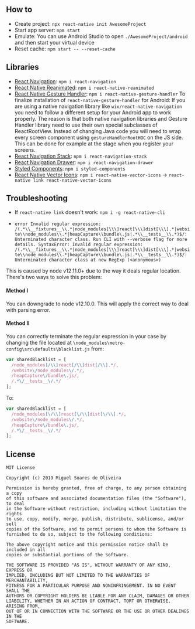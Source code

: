 ## How to

- Create project: `npx react-native init AwesomeProject`
- Start app server: `npm start`
- Emulate: You can use Android Studio to open `./AwesomeProject/android` and then start your virtual device
- Reset cache: `npm start -- --reset-cache`

## Libraries

- [React Navigation](https://github.com/react-navigation/react-navigation): `npm i react-navigation`
- [React Native Reanimated](https://github.com/software-mansion/react-native-reanimated): `npm i react-native-reanimated`
- [React Native Gesture Handler](https://github.com/software-mansion/react-native-gesture-handler): `npm i react-native-gesture-handler`
To finalize installation of `react-native-gesture-handler` for Android:
If you are using a native navigation library like `wix/react-native-navigation` you need to follow a different setup for your Android app to work properly. The reason is that both native navigation libraries and Gesture Handler library need to use their own special subclasses of ReactRootView.
Instead of changing Java code you will need to wrap every screen component using `gestureHandlerRootHOC` on the JS side. This can be done for example at the stage when you register your screens.
- [React Navigation Stack](https://github.com/react-navigation/stack): `npm i react-navigation-stack`
- [React Navigation Drawer](https://github.com/react-navigation/drawer): `npm i react-navigation-drawer`
- [Styled Components](https://github.com/styled-components/styled-components): `npm i styled-components`
- [React Native Vector Icons](https://github.com/oblador/react-native-vector-icons): `npm i react-native-vector-icons` -> `react-native link react-native-vector-icons`

## Troubleshooting

- If `react-native link` doesn't work: `npm i -g react-native-cli`

- `error Invalid regular expression: /(.*\\__fixtures__\\.*|node_modules[\\\]react[\\\]dist[\\\].*|website\\node_modules\\.*|heapCapture\\bundle\.js|.*\\__tests__\\.*)$/: Unterminated character class. Run CLI with --verbose flag for more details.
SyntaxError: Invalid regular expression: /(.*\\__fixtures__\\.*|node_modules[\\\]react[\\\]dist[\\\].*|website\\node_modules\\.*|heapCapture\\bundle\.js|.*\\__tests__\\.*)$/: Unterminated character class
    at new RegExp (<anonymous>)`

This is caused by node v12.11.0+ due to the way it deals regular location. There's two ways to solve this problem:

#### Method I

You can downgrade to node v12.10.0. This will apply the correct way to deal with parsing error.

#### Method II

You can correctly terminate the regular expression in your case by changing the file located at `\node_modules\metro-config\src\defaults\blacklist.js` from:

```javascript
var sharedBlacklist = [
  /node_modules[/\\]react[/\\]dist[/\\].*/,
  /website\/node_modules\/.*/,
  /heapCapture\/bundle\.js/,
  /.*\/__tests__\/.*/
];
```

To:

```javascript
var sharedBlacklist = [
  /node_modules[\/\\]react[\/\\]dist[\/\\].*/,
  /website\/node_modules\/.*/,
  /heapCapture\/bundle\.js/,
  /.*\/__tests__\/.*/
];
```

## License

    MIT License

    Copyright (c) 2019 Miguel Soares de Oliveira

    Permission is hereby granted, free of charge, to any person obtaining a copy
    of this software and associated documentation files (the "Software"), to deal
    in the Software without restriction, including without limitation the rights
    to use, copy, modify, merge, publish, distribute, sublicense, and/or sell
    copies of the Software, and to permit persons to whom the Software is
    furnished to do so, subject to the following conditions:

    The above copyright notice and this permission notice shall be included in all
    copies or substantial portions of the Software.

    THE SOFTWARE IS PROVIDED "AS IS", WITHOUT WARRANTY OF ANY KIND, EXPRESS OR
    IMPLIED, INCLUDING BUT NOT LIMITED TO THE WARRANTIES OF MERCHANTABILITY,
    FITNESS FOR A PARTICULAR PURPOSE AND NONINFRINGEMENT. IN NO EVENT SHALL THE
    AUTHORS OR COPYRIGHT HOLDERS BE LIABLE FOR ANY CLAIM, DAMAGES OR OTHER
    LIABILITY, WHETHER IN AN ACTION OF CONTRACT, TORT OR OTHERWISE, ARISING FROM,
    OUT OF OR IN CONNECTION WITH THE SOFTWARE OR THE USE OR OTHER DEALINGS IN THE
    SOFTWARE.
